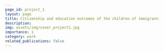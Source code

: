 ```yaml
---
page_id: project_1
layout: page
title: Citizenship and education outcomes of the children of immigrants
description: 
img: assets/img/cover_project1.jpg
importance: 1
category: work
related_publications: false
---
```




